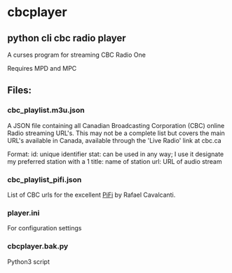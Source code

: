 # cbcplayer
python cli cbc radio player
---------------------------

A curses program for streaming CBC Radio One

Requires MPD and MPC

## Files:

### cbc_playlist.m3u.json

A JSON file containing all Canadian Broadcasting Corporation (CBC) online Radio streaming URL's. This may not be a complete list but covers the main URL's available in Canada, available through the 'Live Radio' link at cbc.ca

Format: id: unique identifier
        stat: can be used in any way; I use it designate my preferred station with a 1
        title: name of station
        url: URL of audio stream

### cbc_playlist_pifi.json

List of CBC urls for the excellent <a href = 'https://github.com/rccavalcanti/pifi-radio'>PiFi</a> by Rafael Cavalcanti.
        
### player.ini

For configuration settings

### cbcplayer.bak.py

Python3 script
